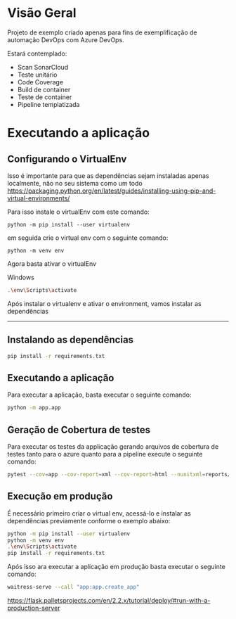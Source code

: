 # Visão Geral
Projeto de exemplo criado apenas para fins de exemplificação de automação DevOps com Azure DevOps.

Estará contemplado:

* Scan SonarCloud
* Teste unitário
* Code Coverage
* Build de container
* Teste de container
* Pipeline templatizada

# Executando a aplicação
## Configurando o VirtualEnv

Isso é importante para que as dependências sejam instaladas apenas localmente, não no seu sistema como um todo
https://packaging.python.org/en/latest/guides/installing-using-pip-and-virtual-environments/

Para isso instale o virtualEnv com este comando:
```
python -m pip install --user virtualenv
```

em seguida crie o virtual env com o seguinte comando:
```
python -m venv env
```

Agora basta ativar o virtualEnv

Windows
```sh
.\env\Scripts\activate
```

Após instalar o virtualenv e ativar o environment, vamos instalar as dependências

--- 

## Instalando as dependências

```sh
pip install -r requirements.txt
```

## Executando a aplicação

Para executar a aplicação, basta executar o seguinte comando:

```sh
python -m app.app
```


## Geração de Cobertura de testes

Para executar os testes da applicação gerando arquivos de cobertura de testes tanto para o azure quanto para a pipeline execute o seguinte comando:

```sh
pytest --cov=app --cov-report=xml --cov-report=html --nunitxml=reports/nunit/test-output.xml
```

## Execução em produção

É necessário primeiro criar o virtual env, acessá-lo  e instalar as dependências previamente conforme o exemplo abaixo:

```sh
python -m pip install --user virtualenv
python -m venv env
.\env\Scripts\activate
pip install -r requirements.txt
```

Após isso ara executar a aplicação em produção basta executar o seguinte comando:

```sh
waitress-serve --call "app:app.create_app"
```

https://flask.palletsprojects.com/en/2.2.x/tutorial/deploy/#run-with-a-production-server